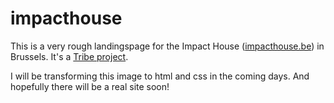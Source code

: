 # impacthouse

This is a very rough landingspage for the Impact House ([impacthouse.be](impacthouse.be)) in Brussels. It's a [Tribe project](https://wearetribe.be).

I will be transforming this image to html and css in the coming days. And hopefully there will be a real site soon!
